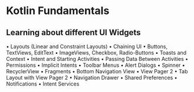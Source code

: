# Kotlin Fundamentals

## Learning about different UI Widgets 

 • Layouts (Linear and Constraint Layouts)
 • Chaining UI
 • Buttons, TextViews, EditText
 • ImageViews, Checkbox, Radio-Buttons
 • Toasts and Context
 • Intent and Starting Activities
 • Passing Data Between Activities
 • Permissions
 • Implicit Intents
 • Toolbar Menus
 • Alert Dialogs
 • Spinner
 • RecyclerView
 • Fragments
 • Bottom Navigation View
 • View Pager 2
 • Tab Layout with View Pager 2
 • Navigation Drawer
 • Shared Preferences
 • Notifications
 • Intent Services